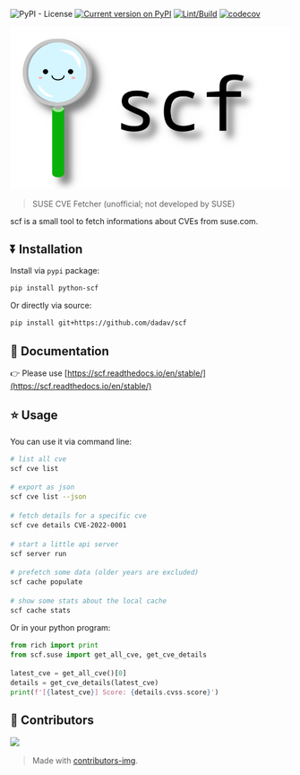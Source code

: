 ![PyPI - License](https://img.shields.io/pypi/l/python-scf)
[![Current version on PyPI](https://img.shields.io/pypi/v/python-scf)](https://pypi.org/project/python-scf/)
[![Lint/Build](https://github.com/dadav/scf/actions/workflows/build.yaml/badge.svg)](https://github.com/dadav/scf/actions/)
[![codecov](https://codecov.io/gh/dadav/scf/branch/main/graph/badge.svg?token=WPTU0RWTZ6)](https://codecov.io/gh/dadav/scf)

![Homedir](./img/scf.png)

> SUSE CVE Fetcher (unofficial; not developed by SUSE)

scf is a small tool to fetch informations about CVEs from suse.com.

## ⏬ Installation

Install via `pypi` package:

```bash
pip install python-scf
```

Or directly via source:

```bash
pip install git+https://github.com/dadav/scf
```

## 📙 Documentation

👉 Please use [https://scf.readthedocs.io/en/stable/](https://scf.readthedocs.io/en/stable/)

## ⭐️ Usage

You can use it via command line:

```bash
# list all cve
scf cve list

# export as json
scf cve list --json

# fetch details for a specific cve
scf cve details CVE-2022-0001

# start a little api server
scf server run

# prefetch some data (older years are excluded)
scf cache populate

# show some stats about the local cache
scf cache stats
```

Or in your python program:

```python
from rich import print
from scf.suse import get_all_cve, get_cve_details

latest_cve = get_all_cve()[0]
details = get_cve_details(latest_cve)
print(f'[{latest_cve}] Score: {details.cvss.score}')
```

## 💓 Contributors

<img src="https://contrib.rocks/image?repo=dadav/scf" />

> Made with [contributors-img](https://contrib.rocks).
